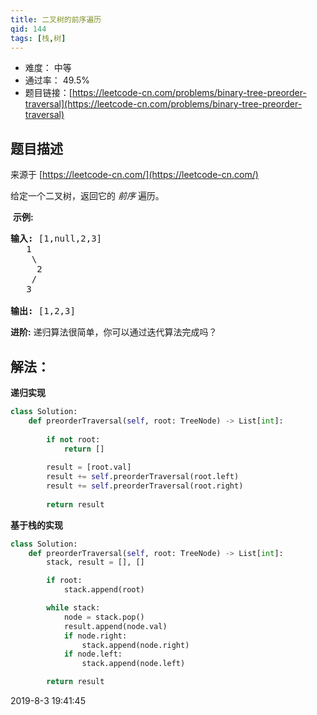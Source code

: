 ```yaml
---
title: 二叉树的前序遍历
qid: 144
tags: [栈,树]
---
```



- 难度： 中等
- 通过率： 49.5%
- 题目链接：[https://leetcode-cn.com/problems/binary-tree-preorder-traversal](https://leetcode-cn.com/problems/binary-tree-preorder-traversal)


## 题目描述

来源于 [https://leetcode-cn.com/](https://leetcode-cn.com/)

<p>给定一个二叉树，返回它的&nbsp;<em>前序&nbsp;</em>遍历。</p>

<p>&nbsp;<strong>示例:</strong></p>

<pre><strong>输入:</strong> [1,null,2,3]  
   1
    \
     2
    /
   3 

<strong>输出:</strong> [1,2,3]
</pre>

<p><strong>进阶:</strong>&nbsp;递归算法很简单，你可以通过迭代算法完成吗？</p>


## 解法：

**递归实现**

```python
class Solution:
    def preorderTraversal(self, root: TreeNode) -> List[int]:
        
        if not root:
            return []
        
        result = [root.val]        
        result += self.preorderTraversal(root.left)
        result += self.preorderTraversal(root.right)
        
        return result
```

**基于栈的实现**

```python
class Solution:
    def preorderTraversal(self, root: TreeNode) -> List[int]:
        stack, result = [], []

        if root:
            stack.append(root)

        while stack:
            node = stack.pop()
            result.append(node.val)
            if node.right:
                stack.append(node.right)
            if node.left:
                stack.append(node.left)

        return result
```

2019-8-3 19:41:45